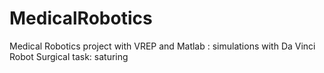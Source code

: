 # MedicalRobotics
Medical Robotics project with VREP and Matlab : simulations with Da Vinci Robot
Surgical task: saturing

